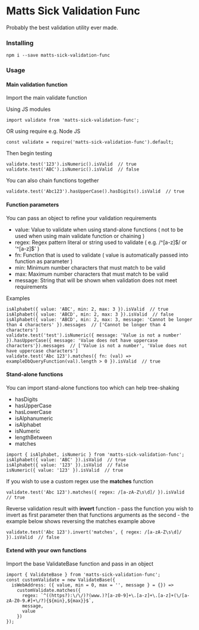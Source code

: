 # Matts Sick Validation Func

Probably the best validation utility ever made.

### Installing

```
npm i --save matts-sick-validation-func
```

### Usage

#### Main validation function

Import the main validate function

Using JS modules

```
import validate from 'matts-sick-validation-func';
```

OR using require e.g. Node JS

```
const validate = require('matts-sick-validation-func').default;
```

Then begin testing

```
validate.test('123').isNumeric().isValid  // true
validate.test('ABC').isNumeric().isValid  // false
```

You can also chain functions together

```
validate.test('Abc123').hasUpperCase().hasDigits().isValid  // true
```

#### Function parameters

You can pass an object to refine your validation requirements

- value: Value to validate when using stand-alone functions ( not to be used when using main validate function or chaining )
- regex: Regex pattern literal or string used to validate ( e.g. \/\^[a-z]\$\/ or '\^[a-z]\$' )
- fn: Function that is used to validate ( value is automatically passed into function as parameter )
- min: Minimum number characters that must match to be valid
- max: Maximum number characters that must match to be valid
- message: String that will be shown when validation does not meet requirements

Examples

```
isAlphabet({ value: 'ABC', min: 2, max: 3 }).isValid  // true
isAlphabet({ value: 'ABCD', min: 2, max: 3 }).isValid  // false
isAlphabet({ value: 'ABCD', min: 2, max: 3, message: 'Cannot be longer than 4 characters' }).messages  // ['Cannot be longer than 4 characters']
validate.test('test').isNumeric({ message: 'Value is not a number' }).hasUpperCase({ message: 'Value does not have uppercase characters'}).messages  // ['Value is not a number', 'Value does not have uppercase characters']
validate.test('Abc 123').matches({ fn: (val) => exampleDbQueryFunction(val).length > 0 }).isValid  // true
```

#### Stand-alone functions

You can import stand-alone functions too which can help tree-shaking

- hasDigits
- hasUpperCase
- hasLowerCase
- isAlphanumeric
- isAlphabet
- isNumeric
- lengthBetween
- matches

```
import { isAlphabet, isNumeric } from 'matts-sick-validation-func';
isAlphabet({ value: 'ABC' }).isValid  // true
isAlphabet({ value: '123' }).isValid  // false
isNumeric({ value: '123' }).isValid  // true
```

If you wish to use a custom regex use the **matches** function

```
validate.test('Abc 123').matches({ regex: /[a-zA-Z\s\d]/ }).isValid  // true
```

Reverse validation result with **invert** function - pass the function you wish to invert as first parameter then that functions arguments as the second - the example below shows reversing the matches example above

```
validate.test('Abc 123').invert('matches', { regex: /[a-zA-Z\s\d]/ }).isValid  // false
```

#### Extend with your own functions

Import the base ValidateBase function and pass in an object

```
import { ValidateBase } from 'matts-sick-validation-func';
const customValidate = new ValidateBase({
  isWebAddress: ({ value, min = 0, max = '', message } = {}) =>
    customValidate.matches({
      regex: `^((https?):\/\/)?(www.)?[a-z0-9]+\.[a-z]+\.[a-z]+(\/[a-zA-Z0-9.#]+\/?){${min},${max}}$`,
      message,
      value
    })
});
```

